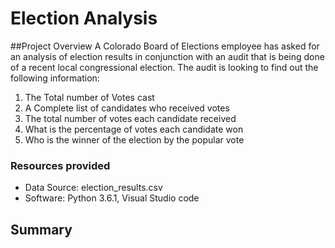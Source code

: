 # Election Analysis

##Project Overview
A Colorado Board of Elections employee has asked for an analysis of election results in 
conjunction with an audit that is being done of a recent local congressional election.  The audit 
is looking to find out the following information:

1.  The Total number of Votes cast
2.  A Complete list of candidates who received votes
3.  The total number of votes each candidate received
4.  What is the percentage of votes each candidate won
5.  Who is the winner of the election by the popular vote

### Resources provided
- Data Source:  election_results.csv
- Software:  Python 3.6.1, Visual Studio code

## Summary
